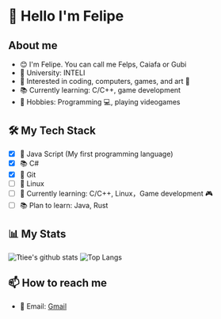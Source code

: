 # 👋 Hello I'm Felipe

## About me

- 😊 I'm Felipe. You can call me Felps, Caiafa or Gubi
- 🏫 University: INTELI
- 🧠 Interested in coding, computers, games, and art 🧪
- 📚 Currently learning: C/C++, game development
- 🏓 Hobbies: Programming 💻, playing videogames

## 🛠️ My Tech Stack

- [x] 🐍 Java Script (My first programming language)
- [x] 📚 C#
- [x] 🌳 Git
- [ ] 🐧 Linux
- [ ] 🐧 Currently learning: C/C++, Linux，Game development 🎮
- [ ] 📚 Plan to learn: Java, Rust

## 📊 My Stats

<!-- ![gubidev's GitHub stats](https://github-readme-stats.vercel.app/api?username=gubidev&show_icons=true&theme=radical)
![Top Langs](https://github-readme-stats.vercel.app/api/top-langs/?username=gubidev&layout=compact&theme=radical) -->
![Ttiee's github stats](https://github-readme-stats.vercel.app/api?username=gubidev&show_icons=true&theme=transparent&include_all_commits=true&count_private=true&line_height=20) ![Top Langs](https://github-readme-stats.vercel.app/api/top-langs/?username=gubidev&theme=transparent&layout=compact&hide=html,css,javascript)

## 📫 How to reach me

- 📧 Email: [Gmail](mailto:felipecaiafa0704@gmail.com)

